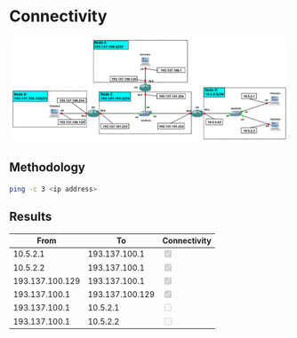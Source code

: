 # Connectivity

![Topology](/assets/topology.png)

## Methodology

```sh
ping -c 3 <ip address>
```

## Results

From             | To              | Connectivity
---              | ---             | ---
 10.5.2.1        | 193.137.100.1   | <input type="checkbox" disabled checked />
 10.5.2.2        | 193.137.100.1   | <input type="checkbox" disabled checked />
 193.137.100.129 | 193.137.100.1   | <input type="checkbox" disabled checked />
 193.137.100.1   | 193.137.100.129 | <input type="checkbox" disabled checked />
 193.137.100.1   | 10.5.2.1        | <input type="checkbox" disabled />
 193.137.100.1   | 10.5.2.2        | <input type="checkbox" disabled />
